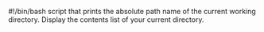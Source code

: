 #!/bin/bash
script that prints the absolute path name of the current working directory.
Display the contents list of your current directory.


